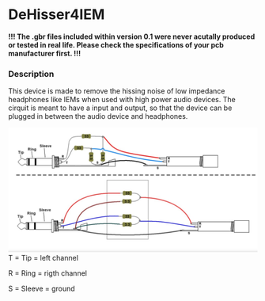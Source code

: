 <h1> DeHisser4IEM </h1>
<strong> !!! The .gbr files included within version 0.1 were never acutally produced or tested in real life. Please check the specifications of your pcb manufacturer first. !!! </strong>

<h3> Description </h3>
This device is made to remove the hissing noise of low impedance headphones like IEMs when used with high power audio devices. The cirquit is meant to have a input and output, so that the device can be plugged in between the audio device and headphones. <p> 
<img title="" alt="" src="the_cirquit_image.jpeg">
T = Tip = left channel <p>
R = Ring = rigth channel <p>
S = Sleeve = ground
